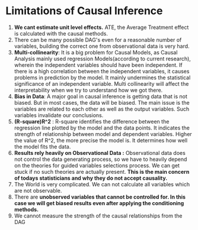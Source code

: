 # Limitations of Causal Inference

1. **We cant estimate unit level effects.** ATE, the Average Treatment effect is calculated with the causal methods.
2. There can be many possible DAG's even for a reasonable number of variables, building the correct one from observational data is very hard.
3. **Multi-collinearity**: It is a big problem for Causal Models, as Causal Analysis mainly used regression Models\(according to current research\), wherein the independent variables should have been independent. If there is a high correlation between the independent variables, it causes problems in prediction by the model. It mainly undermines the statistical significance of an independent variable. Multi collinearity will affect the interpretability when we try to understand how we got there.
4. **Bias in Data**: A major goal in causal inference is getting data that is not biased. But in most cases, the data will be biased. The main issue is the variables are related to each other as well as the output variables. Such variables invalidate our conclusions.
5. **\(R-square\)R^2** : R-square identifies the difference between the regression line plotted by the model and the data points. It indicates the strength of relationship between model and dependent variables. Higher the value of R^2, the more precise the model is. It determines how well the model fits the data.
6. **Results rely heavily on Observational Data :** Observational data does not control the data generating process, so we have to heavily depend on the theories for guided variables selections process. We can get stuck if no such theories are actually present. **This is the main concern of todays statisticians and why they do not accept causality.** 
7. The World is very complicated. We can not calculate all variables which are not observable. 
8. There are **unobserved variables that cannot be controlled for. In this case we will get biased results even after applying the conditioning methods.**
9. We cannot measure the strength of the causal relationships from the DAG 

